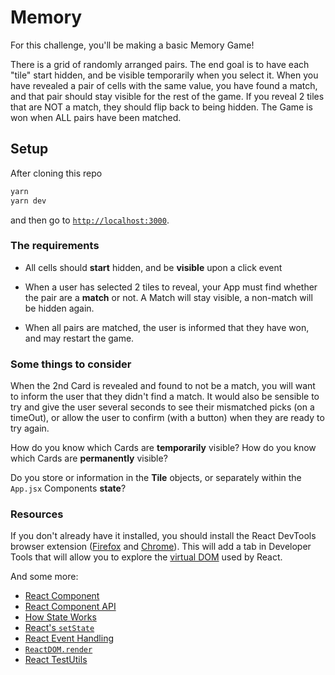 # Memory

For this challenge, you'll be making a basic Memory Game!

There is a grid of randomly arranged pairs. The end goal is to have each "tile" start hidden, and be visible temporarily when you select it. When you have revealed a pair of cells with the same value, you have found a match, and that pair should stay visible for the rest of the game. If you reveal 2 tiles that are NOT a match, they should flip back to being hidden. The Game is won when ALL pairs have been matched.

## Setup

After cloning this repo

```sh
yarn
yarn dev
```

and then go to [`http://localhost:3000`](http://localhost:3000).


### The requirements

* All cells should **start** hidden, and be **visible** upon a click event

* When a user has selected 2 tiles to reveal, your App must find whether the pair are a **match** or not. A Match will stay visible, a non-match will be hidden again.

* When all pairs are matched, the user is informed that they have won, and may restart the game.


### Some things to consider

When the 2nd Card is revealed and found to not be a match, you will want to inform the user that they didn't find a match. It would also be sensible to try and give the user several seconds to see their mismatched picks (on a timeOut), or allow the user to confirm (with a button) when they are ready to try again.

How do you know which Cards are **temporarily** visible? How do you know which Cards are **permanently** visible?

Do you store or information in the **Tile** objects, or separately within the `App.jsx` Components **state**?


### Resources

If you don't already have it installed, you should install the React DevTools browser extension ([Firefox](https://addons.mozilla.org/en-US/firefox/addon/react-devtools/) and [Chrome](https://chrome.google.com/webstore/detail/react-developer-tools/fmkadmapgofadopljbjfkapdkoienihi?hl=en)). This will add a tab in Developer Tools that will allow you to explore the [virtual DOM](http://tonyfreed.com/blog/what_is_virtual_dom) used by React.

And some more:

* [React Component](https://facebook.github.io/react/docs/reusable-components.html#es6-classes)
* [React Component API](https://facebook.github.io/react/docs/component-api.html)
* [How State Works](https://facebook.github.io/react/docs/interactivity-and-dynamic-uis.html#how-state-works)
* [React's `setState`](https://facebook.github.io/react/docs/component-api.html#setstate)
* [React Event Handling](https://facebook.github.io/react/docs/interactivity-and-dynamic-uis.html#a-simple-example)
* [`ReactDOM.render`](https://facebook.github.io/react/docs/top-level-api.html#reactdom.render)
* [React TestUtils](https://facebook.github.io/react/docs/test-utils.html)
